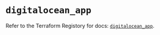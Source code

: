 # `digitalocean_app`

Refer to the Terraform Registory for docs: [`digitalocean_app`](https://registry.terraform.io/providers/digitalocean/digitalocean/2.28.1/docs/resources/app).
